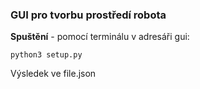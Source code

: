 ### GUI pro tvorbu prostředí robota
**Spuštění** - pomocí terminálu v adresáři gui:
```
python3 setup.py
```
Výsledek ve file.json
